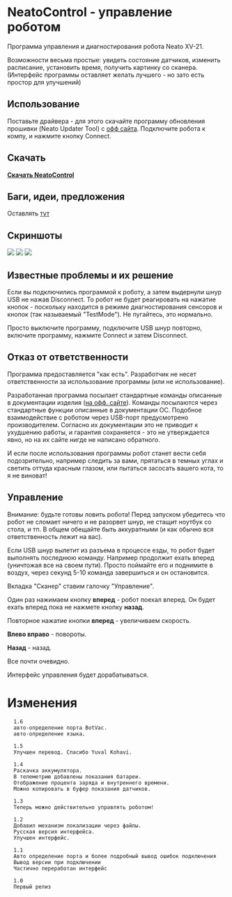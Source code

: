﻿NeatoControl - управление роботом
============== 

Программа управления и диагностирования робота Neato XV-21.

Возможности весьма простые: увидеть состояние датчиков, изменить расписание, установить время, получить картинку со сканера.
(Интерфейс программы оставляет желать лучшего - но зато есть простор для улучшений)

Использование
-------------
Поставьте драйвера - для этого скачайте программу обновления прошивки (Neato Updater Tool) с [офф сайта](http://www.neatorobotics.com/support/software-update/step-one/).
Подключите робота к компу, и нажмите кнопку Connect.

Скачать
-------
**[Скачать NeatoControl](https://bitbucket.org/heXor/neatocontrol/downloads/neatocontrol.zip)**

Баги, идеи, предложения
------------
Оставлять [тут](https://bitbucket.org/heXor/neatocontrol/issues)

Скриншоты
---------

[![](/_media/programs/1.png?w=90&h=65&tok=069583)](/_media/programs/1.png)
[![](/_media/programs/2.png?w=119&h=87&tok=e7d5c0)](/_media/programs/2.png)
[![](/_media/programs/3.png?w=90&h=65&tok=3d3d7a)](/_media/programs/3.png)

Известные проблемы и их решение
-------------------------------
Если вы подключились программой к роботу, а затем выдернули шнур USB не нажав Disconnect.
То робот не будет реагировать на нажатие кнопок - поскольку находится в режиме диагностирования сенсоров и кнопок (так называемый "TestMode"). Не пугайтесь, это нормально.

Просто выключите программу, подключите USB шнур повторно, включите программу, нажмите Connect и затем Disconnect.

Отказ от ответственности
------------------------
Программа предоставляется "как есть". Разработчик не несет ответственности за использование программы (или не использование).

Разработанная программа посылает стандартные команды описанные в документации изделия ([на офф. сайте](http://www.neatorobotics.com/programmers-manual/)). Команды посылаются через стандартные функции описанные в документации ОС. Подобное взаимодействие с роботом через USB-порт предусмотрено производителем. Согласно их документации это не приводит к ухудшению работы, и гарантия сохраняется - это не утверждается явно, но на их сайте нигде не написано обратного.

И если после использования программы робот станет вести себя подозрительно, например следить за вами, прятаться в темных углах и светить оттуда красным глазом, или пытаться засосать вашего кота, то я не виноват!

Управление
----------
Внимание: будьте готовы ловить робота! Перед запуском убедитесь что робот не сломает ничего и не разорвет шнур, не стащит ноутбук со стола, и тп. В общем обещайте быть аккуратными (и как обычно вся ответственность лежит на вас).

Если USB шнур вылетит из разъема в процессе езды, то робот будет выполнять последнюю команду. Например продолжит ехать вперед (уничтожая все на своем пути). Просто поймайте его и поднимите в воздух, через секунд 5-10 команда завершиться и он остановится.

Вкладка "Сканер" ставим галочку "Управление".

Один раз нажимаем кнопку **вперед** - робот поехал вперед. Он будет ехать вперед пока не нажмете кнопку **назад**.

Повторное нажатие кнопки **вперед** - увеличиваем скорость.

**Влево вправо** - повороты.

**Назад** - назад.

Все почти очевидно.

Интерфейс управления будет дорабатываться.

Изменения
=========

      1.6
      авто-определение порта BotVac.
      авто-определение языка.

      1.5
      Улучшен перевод. Спасибо Yuval Kohavi.

      1.4
      Раскачка аккумулятора.
      В телеметрию добавлены показания батареи.
      Отображение процента заряда и внутреннего времени.
      Можно копировать в буфер показания датчиков.

      1.3
      Теперь можно действительно управлять роботом!

      1.2
      Добавил механизм локализации через файлы.
      Русская версия интерфейса.
      Улучшен интерфейс.

      1.1
      Авто определение порта и более подробный вывод ошибок подключения
      Вывод версии при подключении
      Частично переработан интерфейс

      1.0
      Первый релиз
